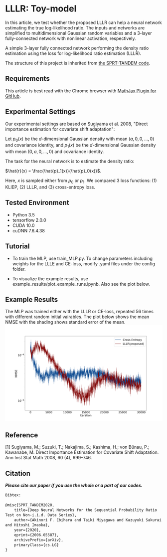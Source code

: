 # LLLR: Toy-model

In this article, we test whether the proposed LLLR can help a neural network estimating the true log-likelihood ratio. The inputs and networks are simplified to multidimensional Gaussian random variables and a 3-layer fully-connected network with nonlinear activation, respectively.

A simple 3-layer fully connected network performing the density ratio estimation using the loss for log-likelihood ratio estimation (LLLR).

The structure of this project is inherited from [the SPRT-TANDEM code](https://github.com/TaikiMiyagawa/SPRT-TANDEM).  

## Requirements
This article is best read with the Chrome browser with [MathJax Plugin for GitHub](https://chrome.google.com/webstore/detail/mathjax-plugin-for-github/ioemnmodlmafdkllaclgeombjnmnbima?hl=en).

## Experimental Settings
Our experimental settings are based on Sugiyama et al. 2008, "Direct importance estimation for covariate shift adaptation":

Let $p_0(x)$ be the $d$-dimensional Gaussian density with mean $(a, 0, 0, ..., 0)$ and covariance identity, and $p_1(x)$ be the $d$-dimensional Gaussian density with mean $(0, a, 0, ..., 0)$ and covariance identity. 

The task for the neural network is to estimate the density ratio:

$\hat{r}(x) = \frac{\hat{p}_1(x)}{\hat{p}_0(x)}$.

Here, $x$ is sampled either from $p_0$ or $p_1$. We compared 3 loss functions: (1) KLIEP, (2) LLLR, and (3) cross-entropy loss.

## Tested Environment
- Python 3.5
- tensorflow 2.0.0
- CUDA 10.0
- cuDNN 7.6.4.38

## Tutorial 
- To train the MLP, use train_MLP.py. To change parameters including weights for the LLLE and CE-loss, modify .yaml files under the config folder.  

- To visualize the example results, use example_results/plot_example_runs.ipynb. Also see the plot below.

## Example Results
The MLP was trained either with the LLLR or CE-loss, repeated 56 times with different random initial vairables. The plot below shows the mean NMSE with the shading shows standard error of the mean.
![](./example_results/LLLRvsCE_NMSE.png)

## Reference
[1] Sugiyama, M.; Suzuki, T.; Nakajima, S.; Kashima, H.; von Bünau, P.; Kawanabe, M. Direct Importance Estimation for Covariate Shift Adaptation. Ann Inst Stat Math 2008, 60 (4), 699–746.

## Citation
___Please cite our paper if you use the whole or a part of our codes.___
```
Bibtex:

@misc{SPRT_TANDEM2020,
    title={Deep Neural Networks for the Sequential Probability Ratio Test on Non-i.i.d. Data Series},
    author={Akinori F. Ebihara and Taiki Miyagawa and Kazuyuki Sakurai and Hitoshi Imaoka},
    year={2020},
    eprint={2006.05587},
    archivePrefix={arXiv},
    primaryClass={cs.LG}
}

```
